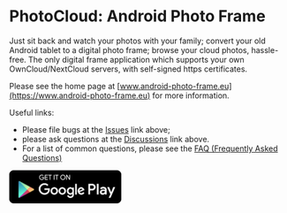 # PhotoCloud: Android Photo Frame

Just sit back and watch your photos with your family; convert your old Android tablet to a digital photo frame; browse your cloud photos, hassle-free.
The only digital frame application which supports your own OwnCloud/NextCloud servers, with self-signed https certificates.

Please see the home page at [www.android-photo-frame.eu](https://www.android-photo-frame.eu) for more information.

Useful links:

* Please file bugs at the [Issues](https://github.com/mvysny/photocloud-frame-slideshow/issues) link above;
* please ask questions at the [Discussions](https://github.com/mvysny/photocloud-frame-slideshow/discussions) link above.
* For a list of common questions, please see the [FAQ (Frequently Asked Questions)](https://www.android-photo-frame.eu/faq.html)

<a href="https://play.google.com/store/apps/details?id=sk.baka.photoframe"><img src="docs/images/google-play-badge.png"  height="60px" /></a>


